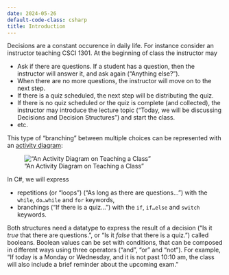 ```yaml
---
date: 2024-05-26
default-code-class: csharp
title: Introduction
---
```


Decisions are a constant occurence in daily life. For instance consider
an instructor teaching CSCI 1301. At the beginning of class the
instructor may

- Ask if there are questions. If a student has a question, then the
  instructor will answer it, and ask again (“Anything else?”).
- When there are no more questions, the instructor will move on to the
  next step.
- If there is a quiz scheduled, the next step will be distributing the
  quiz.
- If there is no quiz scheduled or the quiz is complete (and collected),
  the instructor may introduce the lecture topic (“Today, we will be
  discussing Decisions and Decision Structures”) and start the class.
- etc.

This type of “branching” between multiple choices can be represented
with an [activity
diagram](https://www.wikiwand.com/en/Activity_diagram):

<figure>
<img src="img/activity_diag_teaching"
alt="“An Activity Diagram on Teaching a Class”" />
<figcaption aria-hidden="true">“An Activity Diagram on Teaching a
Class”</figcaption>
</figure>

In C#, we will express

- repetitions (or “loops”) (“As long as there are questions…”) with the
  `while`, `do…while` and `for` keywords,
- branchings (“If there is a quiz…”) with the `if`, `if…else` and
  `switch` keywords.

Both structures need a datatype to express the result of a decision (“Is
it *true* that there are questions.”, or “Is it *false* that there is a
quiz.”) called booleans. Boolean values can be set with conditions, that
can be composed in different ways using three operators (“and”, “or” and
“not”). For example, “If today is a Monday or Wednesday, and it is not
past 10:10 am, the class will also include a brief reminder about the
upcoming exam.”
